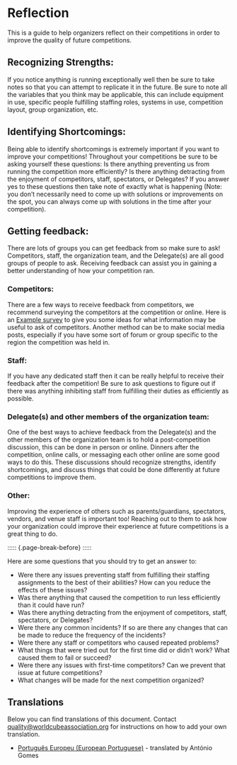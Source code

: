 # Reflection

This is a guide to help organizers reflect on their competitions in order to improve the quality of future competitions.

## Recognizing Strengths:

If you notice anything is running exceptionally well then be sure to take notes so that you can attempt to replicate it in the future. Be sure to note all the variables that you think may be applicable, this can include equipment in use, specific people fulfilling staffing roles, systems in use, competition layout, group organization, etc.

## Identifying Shortcomings:

Being able to identify shortcomings is extremely important if you want to improve your competitions! Throughout your competitions be sure to be asking yourself these questions: Is there anything preventing us from running the competition more efficiently? Is there anything detracting from the enjoyment of competitors, staff, spectators, or Delegates? If you answer yes to these questions then take note of exactly what is happening (Note: you don’t necessarily need to come up with solutions or improvements on the spot, you can always come up with solutions in the time after your competition).

## Getting feedback:

There are lots of groups you can get feedback from so make sure to ask! Competitors, staff, the organization team, and the Delegate(s) are all good groups of people to ask. Receiving feedback can assist you in gaining a better understanding of how your competition ran.

### Competitors:

There are a few ways to receive feedback from competitors, we recommend surveying the competitors at the competition or online. Here is an [Example survey](https://forms.gle/tKNCW1xdVaCXSzG97) to give you some ideas for what information may be useful to ask of competitors. Another method can be to make social media posts, especially if you have some sort of forum or group specific to the region the competition was held in.

### Staff:

If you have any dedicated staff then it can be really helpful to receive their feedback after the competition! Be sure to ask questions to figure out if there was anything inhibiting staff from fulfilling their duties as efficiently as possible.

### Delegate(s) and other members of the organization team:

One of the best ways to achieve feedback from the Delegate(s) and the other members of the organization team is to hold a post-competition discussion, this can be done in person or online. Dinners after the competition, online calls, or messaging each other online are some good ways to do this. These discussions should recognize strengths, identify shortcomings, and discuss things that could be done differently at future competitions to improve them.

### Other:

Improving the experience of others such as parents/guardians, spectators, vendors, and venue staff is important too! Reaching out to them to ask how your organization could improve their experience at future competitions is a great thing to do.

::::: {.page-break-before}
:::::

Here are some questions that you should try to get an answer to:

- Were there any issues preventing staff from fulfilling their staffing assignments to the best of their abilities? How can you reduce the effects of these issues?
- Was there anything that caused the competition to run less efficiently than it could have run?
- Was there anything detracting from the enjoyment of competitors, staff, spectators, or Delegates?
- Were there any common incidents? If so are there any changes that can be made to reduce the frequency of the incidents?
- Were there any staff or competitors who caused repeated problems?
- What things that were tried out for the first time did or didn’t work? What caused them to fail or succeed?
- Were there any issues with first-time competitors? Can we prevent that issue at future competitions?
- What changes will be made for the next competition organized?

<div class="spacer"></div>

## Translations

Below you can find translations of this document. Contact quality@worldcubeassociation.org for instructions on how to add your own translation.

- [Português Europeu (European Portuguese)](wcadoc{edudoc/organizer-guidelines/pt/reflection.pdf}) - translated by António Gomes
